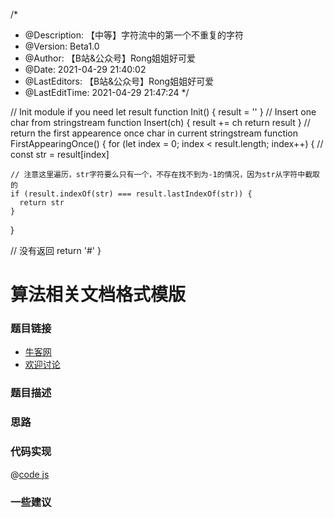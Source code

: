 /*
 * @Description: 【中等】字符流中的第一个不重复的字符
 * @Version: Beta1.0
 * @Author: 【B站&公众号】Rong姐姐好可爱
 * @Date: 2021-04-29 21:40:02
 * @LastEditors: 【B站&公众号】Rong姐姐好可爱
 * @LastEditTime: 2021-04-29 21:47:24
 */

// Init module if you need
let result
function Init() {
  result = ''
}
// Insert one char from stringstream
function Insert(ch) {
  result += ch
  return result
}
// return the first appearence once char in current stringstream
function FirstAppearingOnce() {
  for (let index = 0; index < result.length; index++) {
    //
    const str = result[index]

    // 注意这里遍历，str字符要么只有一个，不存在找不到为-1的情况，因为str从字符中截取的
    if (result.indexOf(str) === result.lastIndexOf(str)) {
      return str
    }
  }

  // 没有返回
  return '#'
}


# 算法相关文档格式模版




### 题目链接

- [牛客网]()
- [欢迎讨论]()

### 题目描述


### 思路


### 代码实现

@[code js](@code/algorithm/剑指/栈队列堆/firstAppearingOnce.js)

### 一些建议

